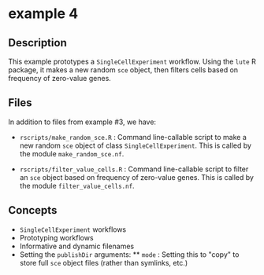 # example 4

## Description

This example prototypes a `SingleCellExperiment` workflow. Using the `lute` R package, it
makes a new random `sce` object, then filters cells based on frequency of zero-value genes.

## Files

In addition to files from example #3, we have:

* `rscripts/make_random_sce.R` : Command line-callable script to make a new random `sce` object of
class `SingleCellExperiment`. This is called by the module `make_random_sce.nf`.

* `rscripts/filter_value_cells.R` : Command line-callable script to filter an `sce` object based on frequency of zero-value genes. This is called by the module `filter_value_cells.nf`.

## Concepts

* `SingleCellExperiment` workflows
* Prototyping workflows
* Informative and dynamic filenames
* Setting the `publishDir` arguments:
** `mode` : Setting this to "copy" to store full `sce` object files (rather than symlinks, etc.) 
